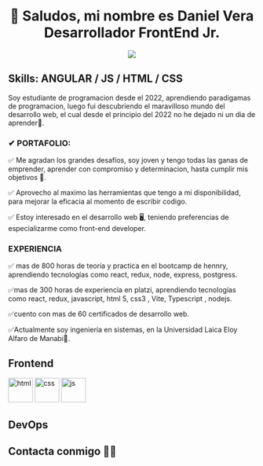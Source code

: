 <div>
  <h1 style="text-align: center">
    👋 Saludos, mi nombre es Daniel Vera Desarrollador FrontEnd Jr.
  </h1>
 <div style="text-align: center">
    <img src="https://media.giphy.com/media/f3iwJFOVOwuy7K6FFw/giphy.gif" />
  </div>
  <h2>Skills: ANGULAR / JS / HTML / CSS</h2>
  <p>
    Soy estudiante de programacion desde el 2022, aprendiendo paradigamas de
    programacion, luego fui descubriendo el maravilloso mundo del desarrollo
    web, el cual desde el principio del 2022 no he dejado ni un dia de
    aprender💪.
  </p>

  <h3>✔ PORTAFOLIO:</h3>
  <p>
    ✅ Me agradan los grandes desafíos, soy joven y tengo todas las ganas de
    emprender, aprender con compromiso y determinacion, hasta cumplir mis
    objetivos 🚀.
  </p>
  <p>
    ✅ Aprovecho al maximo las herramientas que tengo a mi disponibilidad, para
    mejorar la eficacia al momento de escribir codigo.
  </p>
  <p>
    ✅ Estoy interesado en el desarrollo web 🖥️, teniendo preferencias de
    especializarme como front-end developer.
  </p>

  <h3>EXPERIENCIA</h3>  
    <p>
      ✅ mas de 800 horas de teoría y practica en el bootcamp de hennry,
      aprendiendo tecnologías como react, redux, node, express, postgress.
    </p>
    <p>
      ✅mas de 300 horas de experiencia en platzi, aprendiendo tecnologías como
      react, redux, javascript, html 5, css3 , Vite, Typescript , nodejs.
    </p>
    <p>✅cuento con mas de 60 certificados de desarrollo web.</p>
    <p>
      ✅Actualmente soy ingeniería en sistemas, en la Universidad Laica Eloy
      Alfaro de Manabi🚀.
    </p>  
   <h2>Frontend</h2>
   <img src="https://upload.wikimedia.org/wikipedia/commons/thumb/6/61/HTML5_logo_and_wordmark.svg/800px-HTML5_logo_and_wordmark.svg.png" alt="html" width="50">
  <img src="https://img2.freepng.es/20180510/trw/kisspng-html-css-design-and-build-web-sites-web-develop-5af50c33d59ff9.681459051526008883875.jpg" alt="css" width="50">
<img src=["https://img1.freepng.es/20180720/bv/kisspng-javascript-logo-html-clip-art-javascript-logo-5b5188b13c2314.0304322315320700652463.jpg](https://i.pinimg.com/originals/28/75/3d/28753ddf79d70042ba86564947e13bf5.png)" alt="js"  width="50">
   <h2>DevOps</h2>
   <h2GitHub Stats</h2>
   <h2>Contacta conmigo 🤝🤝</h2>
</div>
